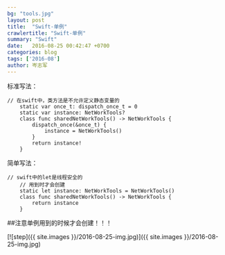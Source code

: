 ```yaml
---
bg: "tools.jpg"
layout: post
title:  "Swift-单例"
crawlertitle: "Swift-单例"
summary: "Swift"
date:   2016-08-25 00:42:47 +0700
categories: blog
tags: ['2016-08']
author: 岑志军
---
```

标准写法：

```
// 在swift中，类方法是不允许定义静态变量的
    static var once_t: dispatch_once_t = 0
    static var instance: NetWorkTools?
    class func sharedNetWorkTools() -> NetWorkTools {
        dispatch_once(&once_t) { 
            instance = NetWorkTools()
        }
        return instance!
    }
```

简单写法：

```
// swift中的let是线程安全的
    // 用到时才会创建
    static let instance: NetWorkTools = NetWorkTools()
    class func sharedNetWorkTools() -> NetWorkTools {
        return instance
    }
```

##注意单例用到的时候才会创建！！！

[![step]({{ site.images }}/2016-08-25-img.jpg)]({{ site.images }}/2016-08-25-img.jpg)

